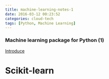 ```yaml
---
title: machine-learning-notes-1
date: 2016-03-12 00:23:52
categories: cloud-tech
tags: [Python, Machine Learning]
---
```



### Machine learning package for Python (1)



[Introduce](http://blog.csdn.net/shuimuqingyi/article/details/24499057)

# Scikit-learn
